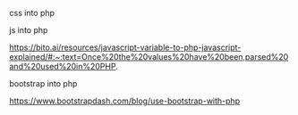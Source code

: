css into php

<?php   $css = file_get_contents('CSS/main.css');   echo $css;   ?>


js into php

https://bito.ai/resources/javascript-variable-to-php-javascript-explained/#:~:text=Once%20the%20values%20have%20been,parsed%20and%20used%20in%20PHP.

bootstrap into php

https://www.bootstrapdash.com/blog/use-bootstrap-with-php
